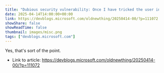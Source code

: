 ```yaml
---
title: "Dubious security vulnerability: Once I have tricked the user into running a malicious shortcut, I can install malware"
date: 2025-04-14T14:00:00+00:00
link: https://devblogs.microsoft.com/oldnewthing/20250414-00/?p=111072
showShare: false
showReadTime: false
thumbnail: images/misc.png
tags: ["devblogs.microsoft.com"]
---
```

Yes, that's sort of the point.

- Link to article: https://devblogs.microsoft.com/oldnewthing/20250414-00/?p=111072